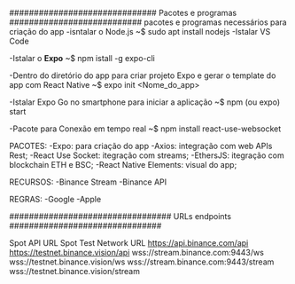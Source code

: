 ############################## Pacotes e programas ###########################
pacotes e programas necessários para criação do app
-isntalar o Node.js
~$ sudo apt install nodejs
-Istalar VS Code

-Istalar o **Expo**
~$ npm istall -g expo-cli

-Dentro do diretório do app para criar projeto Expo
 e gerar o template do app com React Native
~$ expo init <Nome_do_app>


-Istalar Expo Go no smartphone
 para iniciar a aplicação 
~$ npm (ou expo) start

-Pacote para Conexão em tempo real 
~$ npm install react-use-websocket

PACOTES:
-Expo: para criação do app
-Axios: integração com web APIs Rest;
-React Use Socket: itegração com streams;
-EthersJS: itegração com blockchain ETH e BSC;
-React Native Elements: visual do app;

RECURSOS:
-Binance Stream
-Binance API

REGRAS:
-Google
-Apple 

################################# URLs endpoints ###############################

Spot API URL	                                   Spot Test Network URL
https://api.binance.com/api	               https://testnet.binance.vision/api
wss://stream.binance.com:9443/ws	       wss://testnet.binance.vision/ws
wss://stream.binance.com:9443/stream	       wss://testnet.binance.vision/stream
